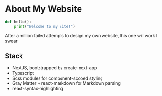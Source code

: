 # About My Website

```python
def hello():
    print("Welcome to my site!")
```

After a million failed attempts to design my own website, this one will work I swear

## Stack

- NextJS, bootstrapped by create-next-app
- Typescript
- Scss modules for component-scoped styling
- Gray Matter + react-markdown for Markdown parsing
- react-syntax-highlighting
